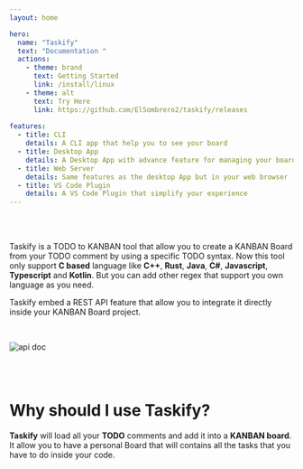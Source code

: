 ```yaml
---
layout: home

hero:
  name: "Taskify"
  text: "Documentation "
  actions:
    - theme: brand
      text: Getting Started
      link: /install/linux
    - theme: alt
      text: Try Here
      link: https://github.com/ElSombrero2/taskify/releases
  
features:
  - title: CLI
    details: A CLI app that help you to see your board
  - title: Desktop App
    details: A Desktop App with advance feature for managing your board
  - title: Web Server
    details: Same features as the desktop App but in your web browser
  - title: VS Code Plugin
    details: A VS Code Plugin that simplify your experience
---
```


<br/></br>


Taskify is a TODO to KANBAN tool that allow you to create a KANBAN Board from your TODO comment by
using a specific TODO syntax.
Now this tool only support **C based** language like **C++**, **Rust**, **Java**, **C#**, **Javascript**, **Typescript** and **Kotlin**.
But you can add other regex that support you own language as you need.

Taskify embed a REST API feature that allow you to integrate it directly inside your KANBAN Board project.

<br/>

![api doc](/scalar.png)

<br/><br/>
# Why should I use Taskify?

**Taskify** will load all your **TODO** comments and add it into a **KANBAN board**.
It allow you to have a personal Board that will contains all the tasks that you have
to do inside your code.